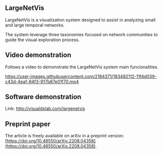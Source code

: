 ## LargeNetVis


LargeNetVis is a visualization system  designed to assist in analyzing small and large temporal networks.

The system leverage three taxonomies focused on network communities to guide the visual exploration process.

## Video demonstration

Follows a video to demonstrate the LargeNetVis system main funcionalities.

https://user-images.githubusercontent.com/2184371/183482112-11f4d039-c43d-4eaf-84f3-917b87e01f70.mp4

## Software demonstration

Link: http://visualdslab.com/largenetvis


## Preprint paper

The article is freely available on arXiv in a preprint version: [https://doi.org/10.48550/arXiv.2208.04358](https://doi.org/10.48550/arXiv.2208.04358).
